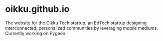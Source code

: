 # oikku.github.io
The website for the Oikku Tech startup, an EdTech startup designing interconnected, personalized communities by leveraging mobile mediums. Currently working on Pygeon.
